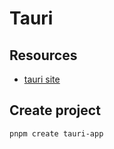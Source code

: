 # Tauri

## Resources
* [tauri site](https://tauri.app)

## Create project
```
pnpm create tauri-app
```
